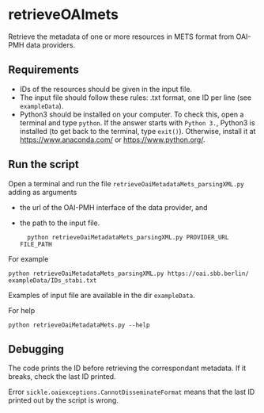 # retrieveOAImets

Retrieve the metadata of one or more resources in METS format from OAI-PMH data providers.

## Requirements
- IDs of the resources should be given in the input file.
- The input file should follow these rules: .txt format, one ID per line (see `exampleData`).
- Python3 should be installed on your computer. To check this, open a terminal and type `python`. If the answer starts with `Python 3.`, Python3 is installed (to get back to the terminal, type `exit()`). Otherwise, install it at https://www.anaconda.com/ or https://www.python.org/.

## Run the script
Open a terminal and run the file `retrieveOaiMetadataMets_parsingXML.py` adding as arguments
- the url of the OAI-PMH interface of the data provider, and
- the path to the input file.

		python retrieveOaiMetadataMets_parsingXML.py PROVIDER_URL FILE_PATH

For example
	
	python retrieveOaiMetadataMets_parsingXML.py https://oai.sbb.berlin/ exampleData/IDs_stabi.txt

Examples of input file are available in the dir `exampleData`.
	
For help

	python retrieveOaiMetadataMets.py --help

## Debugging
The code prints the ID before retrieving the correspondant metadata. If it breaks, check the last ID printed.

Error `sickle.oaiexceptions.CannotDisseminateFormat` means that the last ID printed out by the script is wrong.

